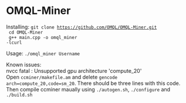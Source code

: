 # OMQL-Miner
Installing:
 <code>git clone https://github.com/OMQL/OMQL-Miner.git</code><br>
 <code>  cd OMQL-Miner</code><br>
 <code> g++ main.cpp -o omql_miner -lcurl</code>
 
 Usage:
  <code>./omql_miner Username</code>
 
 
 Known issues:  
 nvcc fatal : Unsupported gpu architecture 'compute_20' <br>
 Open <code>ccminer/makefile.am</code> and delete <code>gencode arch=compute_20,code=sm_20</code>. There should be three lines with this code. Then compile ccminer maually using <code>./autogen.sh</code>, <code>./configure</code> and <code>./build.sh</code>
